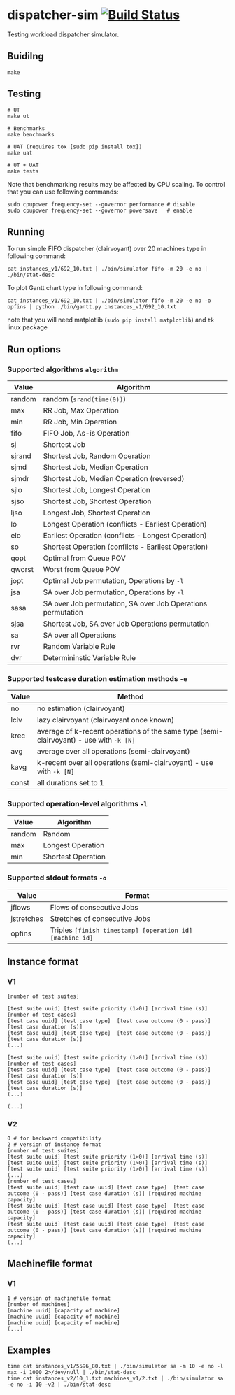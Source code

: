 # dispatcher-sim [![Build Status](https://travis-ci.org/Scony/dispatcher-sim.svg?branch=master)](https://travis-ci.org/Scony/dispatcher-sim)
Testing workload dispatcher simulator.

## Buidilng
```
make
```

## Testing
```
# UT
make ut

# Benchmarks
make benchmarks

# UAT (requires tox [sudo pip install tox])
make uat

# UT + UAT
make tests
```
Note that benchmarking results may be affected by CPU scaling. To control that you can use following commands:
```
sudo cpupower frequency-set --governor performance # disable
sudo cpupower frequency-set --governor powersave   # enable
```

## Running
To run simple FIFO dispatcher (clairvoyant) over 20 machines type in following command:
```
cat instances_v1/692_10.txt | ./bin/simulator fifo -m 20 -e no | ./bin/stat-desc
```

To plot Gantt chart type in following command:
```
cat instances_v1/692_10.txt | ./bin/simulator fifo -m 20 -e no -o opfins | python ./bin/gantt.py instances_v1/692_10.txt
```
note that you will need matplotlib (`sudo pip install matplotlib`) and `tk` linux package

## Run options

### Supported algorithms `algorithm`

| Value | Algorithm |
|---|---|
| random | random (`srand(time(0))`) |
| max | RR Job, Max Operation |
| min | RR Job, Min Operation |
| fifo | FIFO Job, As-is Operation |
| sj | Shortest Job |
| sjrand | Shortest Job, Random Operation |
| sjmd | Shortest Job, Median Operation |
| sjmdr | Shortest Job, Median Operation (reversed) |
| sjlo | Shortest Job, Longest Operation |
| sjso | Shortest Job, Shortest Operation |
| ljso | Longest Job, Shortest Operation |
| lo | Longest Operation (conflicts - Earliest Operation) |
| elo | Earliest Operation (conflicts - Longest Operation) |
| so | Shortest Operation (conflicts - Earliest Operation) |
| qopt | Optimal from Queue POV |
| qworst | Worst from Queue POV |
| jopt | Optimal Job permutation, Operations by `-l` |
| jsa | SA over Job permutation, Operations by `-l` |
| sasa | SA over Job permutation, SA over Job Operations permutation |
| sjsa | Shortest Job, SA over Job Operations permutation |
| sa | SA over all Operations |
| rvr | Random Variable Rule |
| dvr | Determininstic Variable Rule |

### Supported testcase duration estimation methods `-e`

| Value | Method |
|---|---|
| no | no estimation (clairvoyant) |
| lclv | lazy clairvoyant (clairvoyant once known) |
| krec | average of k-recent operations of the same type (semi-clairvoyant) - use with `-k [N]` |
| avg | average over all operations (semi-clairvoyant) |
| kavg | k-recent over all operations (semi-clairvoyant) - use with `-k [N]` |
| const | all durations set to 1 |

### Supported operation-level algorithms `-l`

| Value | Algorithm |
|---|---|
| random | Random |
| max | Longest Operation |
| min | Shortest Operation |

### Supported stdout formats `-o`

| Value | Format |
|---|---|
| jflows | Flows of consecutive Jobs |
| jstretches | Stretches of consecutive Jobs |
| opfins | Triples `[finish timestamp] [operation id] [machine id]` |

## Instance format

### V1

```
[number of test suites]

[test suite uuid] [test suite priority (1>0)] [arrival time (s)]
[number of test cases]
[test case uuid] [test case type]  [test case outcome (0 - pass)] [test case duration (s)]
[test case uuid] [test case type]  [test case outcome (0 - pass)] [test case duration (s)]
(...)

[test suite uuid] [test suite priority (1>0)] [arrival time (s)]
[number of test cases]
[test case uuid] [test case type]  [test case outcome (0 - pass)] [test case duration (s)]
[test case uuid] [test case type]  [test case outcome (0 - pass)] [test case duration (s)]
(...)

(...)
```

### V2

```
0 # for backward compatibility
2 # version of instance format
[number of test suites]
[test suite uuid] [test suite priority (1>0)] [arrival time (s)]
[test suite uuid] [test suite priority (1>0)] [arrival time (s)]
[test suite uuid] [test suite priority (1>0)] [arrival time (s)]
(...)
[number of test cases]
[test suite uuid] [test case uuid] [test case type]  [test case outcome (0 - pass)] [test case duration (s)] [required machine capacity]
[test suite uuid] [test case uuid] [test case type]  [test case outcome (0 - pass)] [test case duration (s)] [required machine capacity]
[test suite uuid] [test case uuid] [test case type]  [test case outcome (0 - pass)] [test case duration (s)] [required machine capacity]
(...)
```

## Machinefile format

### V1

```
1 # version of machinefile format
[number of machines]
[machine uuid] [capacity of machine]
[machine uuid] [capacity of machine]
[machine uuid] [capacity of machine]
(...)
```

## Examples
```
time cat instances_v1/5596_80.txt | ./bin/simulator sa -m 10 -e no -l max -i 1000 2>/dev/null | ./bin/stat-desc
time cat instances_v2/10_1.txt machines_v1/2.txt | ./bin/simulator sa -e no -i 10 -v2 | ./bin/stat-desc
```
